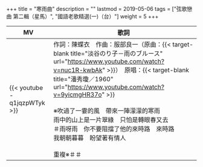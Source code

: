 +++
title = "寒雨曲"
description = ""
lastmod = 2019-05-06
tags = ["弦歌戀曲 第二輯（星馬）", "國語老歌精選(一)（台）"]
weight = 5
+++

MV  | 歌詞  
--------------|-------
{{< youtube -q1jqzpWTyk >}}|作詞：陳蝶衣　作曲：服部良一（原曲：{{< target-blank title="淡谷のり子－雨のブルース" url="https://www.youtube.com/watch?v=nuc1R-kwbAk" >}}）　原唱：{{< target-blank title="潘秀瓊／1960" url="https://www.youtube.com/watch?v=9yicmgHR37o" >}}<br/><br/>※吹過了一霎的風　帶來一陣濛濛的寒雨 <br/>雨中的山上是一片翠綠　只怕是轉眼春又去 <br/>＃雨呀雨　你不要阻擋了他的來時路　來時路 <br/>我朝朝暮暮　盼望著有情人 <br/> <br/>重複※＃＃